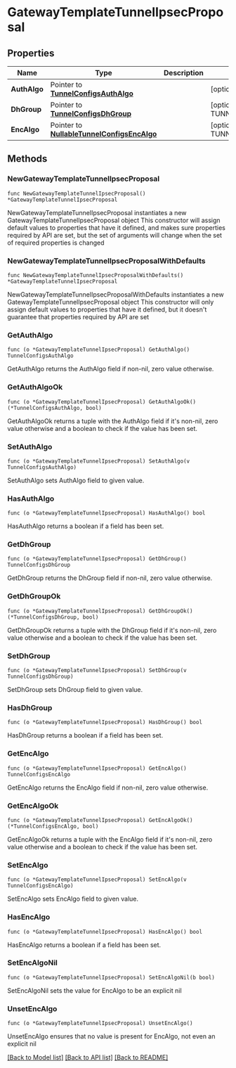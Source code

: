 # GatewayTemplateTunnelIpsecProposal

## Properties

Name | Type | Description | Notes
------------ | ------------- | ------------- | -------------
**AuthAlgo** | Pointer to [**TunnelConfigsAuthAlgo**](TunnelConfigsAuthAlgo.md) |  | [optional] 
**DhGroup** | Pointer to [**TunnelConfigsDhGroup**](TunnelConfigsDhGroup.md) |  | [optional] [default to TUNNELCONFIGSDHGROUP__14]
**EncAlgo** | Pointer to [**NullableTunnelConfigsEncAlgo**](TunnelConfigsEncAlgo.md) |  | [optional] [default to TUNNELCONFIGSENCALGO_AES256]

## Methods

### NewGatewayTemplateTunnelIpsecProposal

`func NewGatewayTemplateTunnelIpsecProposal() *GatewayTemplateTunnelIpsecProposal`

NewGatewayTemplateTunnelIpsecProposal instantiates a new GatewayTemplateTunnelIpsecProposal object
This constructor will assign default values to properties that have it defined,
and makes sure properties required by API are set, but the set of arguments
will change when the set of required properties is changed

### NewGatewayTemplateTunnelIpsecProposalWithDefaults

`func NewGatewayTemplateTunnelIpsecProposalWithDefaults() *GatewayTemplateTunnelIpsecProposal`

NewGatewayTemplateTunnelIpsecProposalWithDefaults instantiates a new GatewayTemplateTunnelIpsecProposal object
This constructor will only assign default values to properties that have it defined,
but it doesn't guarantee that properties required by API are set

### GetAuthAlgo

`func (o *GatewayTemplateTunnelIpsecProposal) GetAuthAlgo() TunnelConfigsAuthAlgo`

GetAuthAlgo returns the AuthAlgo field if non-nil, zero value otherwise.

### GetAuthAlgoOk

`func (o *GatewayTemplateTunnelIpsecProposal) GetAuthAlgoOk() (*TunnelConfigsAuthAlgo, bool)`

GetAuthAlgoOk returns a tuple with the AuthAlgo field if it's non-nil, zero value otherwise
and a boolean to check if the value has been set.

### SetAuthAlgo

`func (o *GatewayTemplateTunnelIpsecProposal) SetAuthAlgo(v TunnelConfigsAuthAlgo)`

SetAuthAlgo sets AuthAlgo field to given value.

### HasAuthAlgo

`func (o *GatewayTemplateTunnelIpsecProposal) HasAuthAlgo() bool`

HasAuthAlgo returns a boolean if a field has been set.

### GetDhGroup

`func (o *GatewayTemplateTunnelIpsecProposal) GetDhGroup() TunnelConfigsDhGroup`

GetDhGroup returns the DhGroup field if non-nil, zero value otherwise.

### GetDhGroupOk

`func (o *GatewayTemplateTunnelIpsecProposal) GetDhGroupOk() (*TunnelConfigsDhGroup, bool)`

GetDhGroupOk returns a tuple with the DhGroup field if it's non-nil, zero value otherwise
and a boolean to check if the value has been set.

### SetDhGroup

`func (o *GatewayTemplateTunnelIpsecProposal) SetDhGroup(v TunnelConfigsDhGroup)`

SetDhGroup sets DhGroup field to given value.

### HasDhGroup

`func (o *GatewayTemplateTunnelIpsecProposal) HasDhGroup() bool`

HasDhGroup returns a boolean if a field has been set.

### GetEncAlgo

`func (o *GatewayTemplateTunnelIpsecProposal) GetEncAlgo() TunnelConfigsEncAlgo`

GetEncAlgo returns the EncAlgo field if non-nil, zero value otherwise.

### GetEncAlgoOk

`func (o *GatewayTemplateTunnelIpsecProposal) GetEncAlgoOk() (*TunnelConfigsEncAlgo, bool)`

GetEncAlgoOk returns a tuple with the EncAlgo field if it's non-nil, zero value otherwise
and a boolean to check if the value has been set.

### SetEncAlgo

`func (o *GatewayTemplateTunnelIpsecProposal) SetEncAlgo(v TunnelConfigsEncAlgo)`

SetEncAlgo sets EncAlgo field to given value.

### HasEncAlgo

`func (o *GatewayTemplateTunnelIpsecProposal) HasEncAlgo() bool`

HasEncAlgo returns a boolean if a field has been set.

### SetEncAlgoNil

`func (o *GatewayTemplateTunnelIpsecProposal) SetEncAlgoNil(b bool)`

 SetEncAlgoNil sets the value for EncAlgo to be an explicit nil

### UnsetEncAlgo
`func (o *GatewayTemplateTunnelIpsecProposal) UnsetEncAlgo()`

UnsetEncAlgo ensures that no value is present for EncAlgo, not even an explicit nil

[[Back to Model list]](../README.md#documentation-for-models) [[Back to API list]](../README.md#documentation-for-api-endpoints) [[Back to README]](../README.md)



